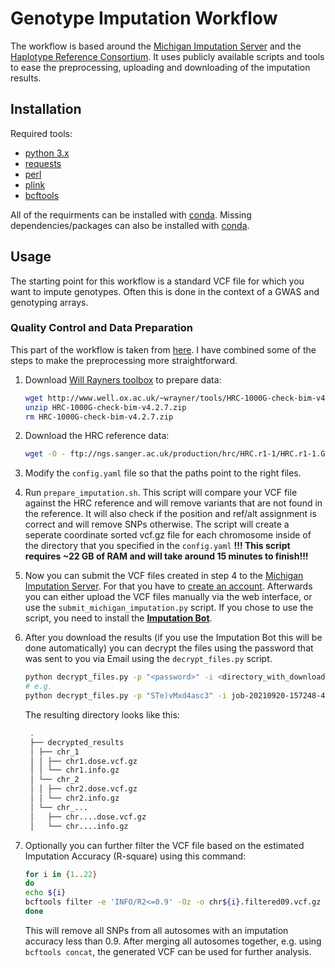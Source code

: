 # Genotype Imputation Workflow
The workflow is based around the [Michigan Imputation Server](https://imputationserver.sph.umich.edu/start.html#!pages/home) and the [Haplotype Reference Consortium](http://www.haplotype-reference-consortium.org/).
It uses publicly available scripts and tools to ease the preprocessing, uploading and downloading of the imputation results.

## Installation
Required tools:
- [python 3.x](https://www.python.org/)
- [requests](https://docs.python-requests.org/en/latest/)
- [perl](https://www.perl.org/)
- [plink](https://www.cog-genomics.org/plink/)
- [bcftools](https://samtools.github.io/bcftools/howtos/install.html)

All of the requirments can be installed with [conda](https://docs.conda.io/en/latest/).
Missing dependencies/packages can also be installed with [conda](https://docs.conda.io/en/latest/).

## Usage
The starting point for this workflow is a standard VCF file for which you want to impute genotypes. Often this is done in the context of a 
GWAS and genotyping arrays.

### Quality Control and Data Preparation
This part of the workflow is taken from [here](https://imputationserver.readthedocs.io/en/latest/prepare-your-data/). 
I have combined some of the steps to make the preprocessing more straightforward. 

1. Download [Will Rayners toolbox](https://www.well.ox.ac.uk/~wrayner/tools/) to prepare data:
    ```bash
    wget http://www.well.ox.ac.uk/~wrayner/tools/HRC-1000G-check-bim-v4.2.7.zip
    unzip HRC-1000G-check-bim-v4.2.7.zip
    rm HRC-1000G-check-bim-v4.2.7.zip
    ```

2. Download the HRC reference data:
    ```bash
    wget -O - ftp://ngs.sanger.ac.uk/production/hrc/HRC.r1-1/HRC.r1-1.GRCh37.wgs.mac5.sites.tab.gz | gunzip -c > HRC_reference.tab
    ```
3. Modify the `config.yaml` file so that the paths point to the right files.

4. Run `prepare_imputation.sh`. This script will compare your VCF file against the HRC reference and will remove variants that are not found in the reference. 
It will also check if the position and ref/alt assignment is correct and will remove SNPs otherwise. The script will create a seperate coordinate sorted vcf.gz file for each chromosome inside of the directory that you specified in the `config.yaml`
**!!! This script requires ~22 GB of RAM and will take around 15 minutes to finish!!!**

5. Now you can submit the VCF files created in step 4 to the [Michigan Imputation Server](https://imputationserver.sph.umich.edu/start.html#!pages/home). For that you have to [create an account](https://imputationserver.sph.umich.edu/index.html#!pages/register).
Afterwards you can either upload the VCF files manually via the web interface, or use the `submit_michigan_imputation.py` script.
If you chose to use the script, you need to install the __[Imputation Bot](https://imputationserver.readthedocs.io/en/latest/workshops/ASHG2020/Session5/)__.

6. After you download the results (if you use the Imputation Bot this will be done automatically) you can decrypt the files using the password that was sent to you via Email using the `decrypt_files.py` script.
    ```bash
   python decrypt_files.py -p "<password>" -i <directory_with_downloaded_zip_files> -o <output_directory>
   # e.g.
   python decrypt_files.py -p "STe)vMxd4asc3" -i job-20210920-157248-467/local/ -o decrypted_results
   ```
   The resulting directory looks like this:
   ```bash
    .
    ├── decrypted_results
    │ ├── chr_1
    │ │ ├── chr1.dose.vcf.gz
    │ │ └── chr1.info.gz
    │ └── chr_2
    │ │ ├── chr2.dose.vcf.gz
    │ │ └── chr2.info.gz
    │ └── chr_...
    │   ├── chr....dose.vcf.gz
    │   └── chr....info.gz
   ```

7. Optionally you can further filter the VCF file based on the estimated Imputation Accuracy (R-square) using this command:
    ```bash
    for i in {1..22}
    do
    echo ${i}
    bcftools filter -e 'INFO/R2<=0.9' -Oz -o chr${i}.filtered09.vcf.gz chr${i}.dose.vcf.gz
    done 
   ```  
   This will remove all SNPs from all autosomes with an imputation accuracy less than 0.9.
   After merging all autosomes together, e.g. using `bcftools concat`, the generated VCF can be used for further analysis. 